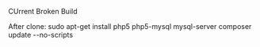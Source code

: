 CUrrent Broken Build

After clone:
sudo apt-get install php5 php5-mysql mysql-server 
composer update --no-scripts  
